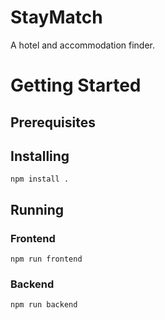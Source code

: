 # StayMatch
A hotel and accommodation finder.


# Getting Started
## Prerequisites


## Installing
```
npm install .
```

## Running
### Frontend
```
npm run frontend
```

### Backend
```
npm run backend
```